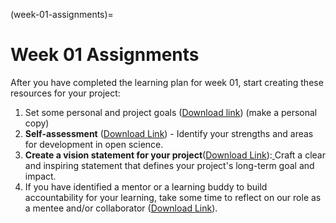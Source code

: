 (week-01-assignments)=
# Week 01 Assignments 

After you have completed the learning plan for week 01, start creating these resources for your project:

1. Set some personal and project goals ([Download link](https://zenodo.org/records/14268572/files/%20%5BMAKE%20A%20COPY%5D%5BOLS-9%5D%20Week%2002%20-%20Goal-setting.docx?download=1 )) (make a personal copy)
2. **Self-assessment** ([Download Link](https://zenodo.org/records/14268483/files/%5BMAKE%20A%20COPY%5D%5BOLS-9%5D%20Week%201%20-%20COMMUNICATING%20YOUR%20VISION.docx?download=1)) - Identify your strengths and areas for development in open science.
3. **Create a vision statement for your project**([Download Link](https://zenodo.org/records/14268483/files/%5BMAKE%20A%20COPY%5D%5BOLS-9%5D%20Week%201%20-%20COMMUNICATING%20YOUR%20VISION.docx?download=1)):[ ](https://docs.google.com/document/d/1RrraS0C4vZ6cpnbRsu65uoMKJbru5Vun/copy)Craft a clear and inspiring statement that defines your project's long-term goal and impact.
4. If you have identified a mentor or a learning buddy to build accountability for your learning, take some time to reflect on our role as a mentee and/or collaborator ([Download Link](https://zenodo.org/records/14268572/files/%5BMAKE%20A%20COPY%5D%20%5BOLS-9%5D%20Week%2002%20-%20Reflecting%20on%20mentorability.docx?download=1 )).
